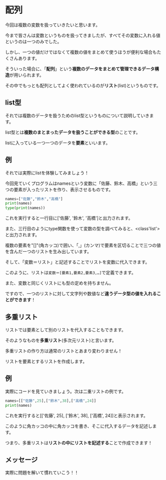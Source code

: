 # 配列

今回は複数の変数を扱っていきたいと思います。

今まで皆さんは変数というものを扱ってきましたが、すべてその変数に入れる値というのは一つのみでした。

しかし、一つの値だけではなくて複数の値をまとめて使うほうが便利な場合もたくさんあります。

そういった場合に、「**配列**」という**複数のデータをまとめて管理できるデータ構造**が用いられます。

その中でもっとも配列としてよく使われているのが**リスト**(list)というものです。

## list型

それでは複数のデータを扱うためのlist型というものについて説明していきます。

list型とは**複数のまとまったデータを扱うことができる型**のことです。

listに入っている一つ一つのデータを**要素**といいます。

## 例

それでは実際にlistを体験してみましょう！

今回見ていくプログラムはnamesという変数に「佐藤、鈴木、高橋」という三つの要素が入ったリストを作り、表示させるものです。

```Python
names=["佐藤","鈴木","高橋"]
print(names)
type(print(names))
```
これを実行すると一行目に['佐藤', '鈴木', '高橋']と出力されます。

また、三行目のようにtype関数を使って変数の型を調べてみると、<class'list'>と出力されます。

複数の要素を"[]"(角カッコ)で囲い、「,」(カンマ)で要素を区切ることで三つの値を含んだ一つのリストを生み出しています。

そして、「変数＝リスト」と記述することでリストを変数に代入できます。



このように、リストは`変数＝[要素1,要素2,要素3,…]`で定義できます。

また、変数と同じくリストにも型の定めを持ちません。

ですので、一つのリストに対して文字列や数値など**違うデータ型の値を入れることができます**！

## 多重リスト

リストでは要素として別のリストを代入することもできます。

そのようなものを**多重リスト**(多次元リスト)と言います。

多重リストの作り方は通常のリストとあまり変わりません！

リストを要素とするリストを作成します。

## 例

実際にコードを見ていきましょう。次は二重リストの例です。

```Python
names=[["佐藤",25],["鈴木",38],["高橋",24]]
print(names)
```
これを実行すると[['佐藤', 25], ['鈴木', 38], ['高橋', 24]]と表示されます。

このように角カッコの中に角カッコを書き、そこに代入するデータを記述します。

つまり、多重リストは**リストの中にリストを記述する**ことで作成できます！

## メッセージ

実際に問題を解いて慣れていこう！！





